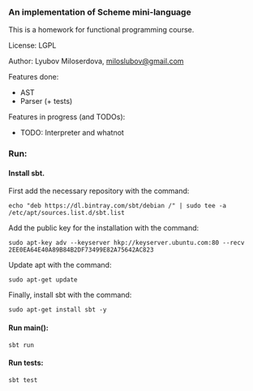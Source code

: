 ### An implementation of Scheme mini-language

This is a homework for functional programming course.

License: LGPL

Author: Lyubov Miloserdova, miloslubov@gmail.com

Features done:

- AST
- Parser (+ tests)

Features in progress (and TODOs):

- TODO: Interpreter and whatnot


### Run:

#### Install sbt. 

First add the necessary repository with the command:

```
echo "deb https://dl.bintray.com/sbt/debian /" | sudo tee -a /etc/apt/sources.list.d/sbt.list
```

Add the public key for the installation with the command:

```
sudo apt-key adv --keyserver hkp://keyserver.ubuntu.com:80 --recv 2EE0EA64E40A89B84B2DF73499E82A75642AC823
```

Update apt with the command:

```
sudo apt-get update
```

Finally, install sbt with the command:

```
sudo apt-get install sbt -y
```

#### Run main():

```
sbt run
```

#### Run tests:

```
sbt test
```